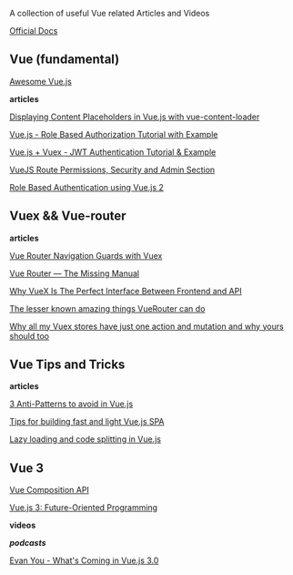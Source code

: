 A collection of useful Vue related Articles and Videos

[Official Docs](https://vuejs.org/v2/guide/)

## Vue (fundamental)
[Awesome Vue.js ](https://github.com/vuejs/awesome-vue)

**articles**

[Displaying Content Placeholders in Vue.js with vue-content-loader](https://alligator.io/vuejs/vue-content-loader/)

[Vue.js - Role Based Authorization Tutorial with Example](https://jasonwatmore.com/post/2019/03/08/vuejs-role-based-authorization-tutorial-with-example)

[Vue.js + Vuex - JWT Authentication Tutorial & Example](https://jasonwatmore.com/post/2018/07/06/vue-vuex-jwt-authentication-tutorial-example)

[VueJS Route Permissions, Security and Admin Section](https://serversideup.net/vuejs-route-permissions-security-and-admin-section/)

[Role Based Authentication using Vue.js 2](https://medium.com/@manojkumar_88220/role-based-authentication-using-vue-js-2-f54e18498019)


## Vuex && Vue-router

**articles**

[Vue Router Navigation Guards with Vuex](https://serversideup.net/vue-router-navigation-guards-vuex/)

[Vue Router — The Missing Manual](https://blog.webf.zone/vue-router-the-missing-manual-ce51c21430b0)

[Why VueX Is The Perfect Interface Between Frontend and API](https://zendev.com/2018/05/21/vuex-perfect-interface-frontend-backend.html)

[The lesser known amazing things VueRouter can do](https://dev.to/napoleon039/the-lesser-known-amazing-things-vuerouter-can-do-25di)

[Why all my Vuex stores have just one action and mutation and why yours should too](https://medium.com/js-dojo/why-all-my-vuex-stores-have-just-one-action-and-mutation-and-why-yours-should-too-80898e8c0646)



## Vue Tips and Tricks

**articles**

[3 Anti-Patterns to avoid in Vue.js](https://www.binarcode.com/blog/3-anti-patterns-to-avoid-in-vuejs/)

[Tips for building fast and light Vue.js SPA](https://www.binarcode.com/blog/tips-for-building-lighter-and-more-performant-vuejs-spa/)

[Lazy loading and code splitting in Vue.js](https://vueschool.io/articles/vuejs-tutorials/lazy-loading-and-code-splitting-in-vue-js/)

## Vue 3

[Vue Composition API](https://vue-composition-api-rfc.netlify.com/)

[Vue.js 3: Future-Oriented Programming](https://blog.bitsrc.io/vue-js-3-future-oriented-programming-54dee797988b)

**videos**

***podcasts***

[Evan You - What's Coming in Vue.js 3.0](http://www.fullstackradio.com/129)

